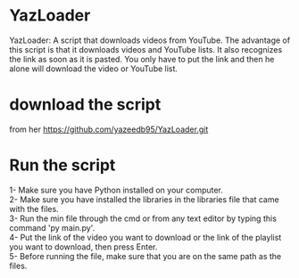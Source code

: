 # YazLoader
YazLoader: A script that downloads videos from YouTube. The advantage of this script is that it downloads videos and YouTube lists. It also recognizes the link as soon as it is pasted. You only have to put the link and then he alone will download the video or YouTube list.

# download the script 
from her https://github.com/yazeedb95/YazLoader.git

# Run the script 
1- Make sure you have Python installed on your computer.\
2- Make sure you have installed the libraries in the libraries file that came with the files.\
3- Run the min file through the cmd or from any text editor by typing this command 'py main.py'.\
4- Put the link of the video you want to download or the link of the playlist you want to download, then press Enter.\
5- Before running the file, make sure that you are on the same path as the files.
